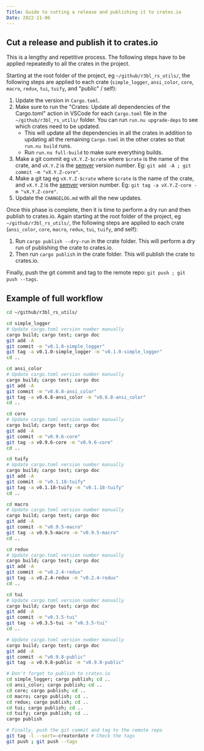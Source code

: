 ```yaml
---
Title: Guide to cutting a release and publishing it to crates.io
Date: 2022-11-06
---
```


## Cut a release and publish it to crates.io

This is a lengthy and repetitive process. The following steps have to be applied repeatedly to all
the crates in the project.

Starting at the root folder of the project, eg `~/github/r3bl_rs_utils/`, the following steps are
applied to each crate (`simple_logger`, `ansi_color`, `core`, `macro`, `redux`, `tui`, `tuify`, and
"public" / self):

1. Update the version in `Cargo.toml`.
2. Make sure to run the "Crates: Update all dependencies of the Cargo.toml" action in VSCode for
   each `Cargo.toml` file in the `~/github/r3bl_rs_utils/` folder. You can run `run.nu upgrade-deps`
   to see which crates need to be updated.
   - This will update all the dependencies in all the crates in addition to updating all the
     remaining `Cargo.toml` in the other crates so that `run.nu build` runs.
   - Run `run.nu full-build` to make sure everything builds.
3. Make a git commit eg `vX.Y.Z-$crate` where `$crate` is the name of the crate, and `vX.Y.Z` is the
   [semver](https://semver.org/) version number. Eg: `git add -A ; git commit -m "vX.Y.Z-core"`.
4. Make a git tag eg `vX.Y.Z-$crate` where `$crate` is the name of the crate, and `vX.Y.Z` is the
   [semver](https://semver.org/) version number. Eg: `git tag -a vX.Y.Z-core -m "vX.Y.Z-core"`.
5. Update the `CHANGELOG.md` with all the new updates.

Once this phase is complete, then it is time to perform a dry run and then publish to crates.io.
Again starting at the root folder of the project, eg `~/github/r3bl_rs_utils/`, the following steps
are applied to each crate (`ansi_color`, `core`, `macro`, `redux`, `tui`, `tuify`, and self):

1. Run `cargo publish --dry-run` in the crate folder. This will perform a dry run of publishing the
   crate to crates.io.
2. Then run `cargo publish` in the crate folder. This will publish the crate to crates.io.

Finally, push the git commit and tag to the remote repo: `git push ; git push --tags`.

## Example of full workflow

```sh
cd ~/github/r3bl_rs_utils/

cd simple_logger
# Update cargo.toml version number manually
cargo build; cargo test; cargo doc
git add -A
git commit -m "v0.1.0-simple_logger"
git tag -a v0.1.0-simple_logger -m "v0.1.0-simple_logger"
cd ..

cd ansi_color
# Update cargo.toml version number manually
cargo build; cargo test; cargo doc
git add -A
git commit -m "v0.6.8-ansi_color"
git tag -a v0.6.8-ansi_color -m "v0.6.8-ansi_color"
cd ..

cd core
# Update cargo.toml version number manually
cargo build; cargo test; cargo doc
git add -A
git commit -m "v0.9.6-core"
git tag -a v0.9.6-core -m "v0.9.6-core"
cd ..

cd tuify
# Update cargo.toml version number manually
cargo build; cargo test; cargo doc
git add -A
git commit -m "v0.1.18-tuify"
git tag -a v0.1.18-tuify -m "v0.1.18-tuify"
cd ..

cd macro
# Update cargo.toml version number manually
cargo build; cargo test; cargo doc
git add -A
git commit -m "v0.9.5-macro"
git tag -a v0.9.5-macro -m "v0.9.5-macro"
cd ..

cd redux
# Update cargo.toml version number manually
cargo build; cargo test; cargo doc
git add -A
git commit -m "v0.2.4-redux"
git tag -a v0.2.4-redux -m "v0.2.4-redux"
cd ..

cd tui
# Update cargo.toml version number manually
cargo build; cargo test; cargo doc
git add -A
git commit -m "v0.3.5-tui"
git tag -a v0.3.5-tui -m "v0.3.5-tui"
cd ..

# Update cargo.toml version number manually
cargo build; cargo test; cargo doc
git add -A
git commit -m "v0.9.8-public"
git tag -a v0.9.8-public -m "v0.9.8-public"

# Don't forget to publish to crates.io
cd simple_logger; cargo publish; cd ..
cd ansi_color; cargo publish; cd ..
cd core; cargo publish; cd ..
cd macro; cargo publish; cd ..
cd redux; cargo publish; cd ..
cd tui; cargo publish; cd ..
cd tuify; cargo publish; cd ..
cargo publish

# Finally, push the git commit and tag to the remote repo
git tag -l --sort=-creatordate # Check the tags
git push ; git push --tags
```
